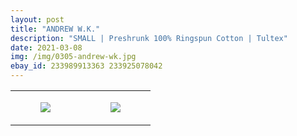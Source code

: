 ```yaml
---
layout: post
title: "ANDREW W.K."
description: "SMALL | Preshrunk 100% Ringspun Cotton | Tultex"
date: 2021-03-08
img: /img/0305-andrew-wk.jpg
ebay_id: 233989913363 233925078042
---
```




<table style="width:100%;"><tr><td style="vertical-align:top;">
      <figure class="tmblr-full" data-orig-height="2048" data-orig-width="1365" data-orig-src="https://concertshirts.netlify.app/shirts/0305/0305-01.jpg"><img src="https://64.media.tumblr.com/ffd2ff88b11f8999469ed5494e906a72/3f00200264c2bc3f-15/s540x810/bd63bbc77798da9da1438ccdc2d011909fd21ef9.jpg" data-orig-height="2048" data-orig-width="1365" data-orig-src="https://concertshirts.netlify.app/shirts/0305/0305-01.jpg"/></figure></td>
    <td style="vertical-align:top;">
      <figure class="tmblr-full" data-orig-height="2048" data-orig-width="1365" data-orig-src="https://concertshirts.netlify.app/shirts/0305/0305-02.jpg"><img src="https://64.media.tumblr.com/ef47752fad396e4f21e0da31e8fd0c61/3f00200264c2bc3f-18/s540x810/2e8b847d317bc387ad37f0d036abdd4dd45ce753.jpg" data-orig-height="2048" data-orig-width="1365" data-orig-src="https://concertshirts.netlify.app/shirts/0305/0305-02.jpg"/></figure></td>
  </tr></table>
